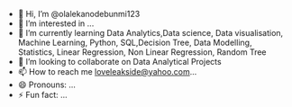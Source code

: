- 👋 Hi, I’m @olalekanodebunmi123
- 👀 I’m interested in ...
- 🌱 I’m currently learning Data Analytics,Data science, Data visualisation, Machine Learning, Python, SQL,Decision Tree, Data Modelling, Statistics, Linear Regression, Non Linear Regression, Random Tree
- 💞️ I’m looking to collaborate on Data Analytical Projects
- 📫 How to reach me loveleakside@yahoo.com...
- 😄 Pronouns: ...
- ⚡ Fun fact: ...

<!---
olalekanodebunmi123/olalekanodebunmi123 is a ✨ special ✨ repository because its `README.md` (this file) appears on your GitHub profile.
You can click the Preview link to take a look at your changes.
--->
